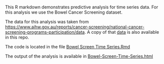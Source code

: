 This R markdown demonstrates predictive analysis for time series data. 
For this analysis we use the Bowel Cancer Screening dataset.

The data for this analysis was taken from https://www.aihw.gov.au/reports/cancer-screening/national-cancer-screening-programs-participation/data. 
A copy of that [data](https://github.com/IshK09/bowelscreening/blob/master/bowel%20screening%20data.xlsx) is also available in this repo. 

The code is located in the file [Bowel Screen Time Series.Rmd](https://github.com/IshK09/bowelscreening/blob/master/Bowel%20Screen%20Time%20Series.Rmd)

The output of the analysis is available in [Bowel-Screen-Time-Series.html](https://github.com/IshK09/bowelscreening/blob/master/Bowel-Screen-Time-Series.html)
